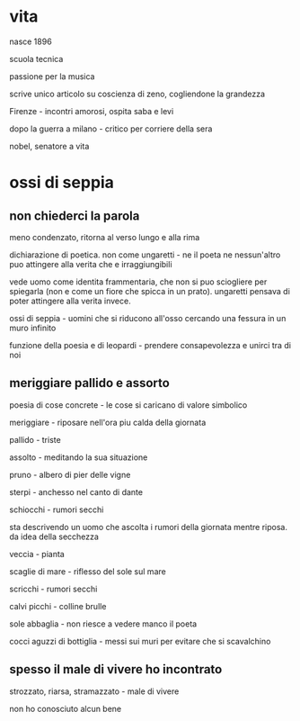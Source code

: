 # vita

nasce 1896

scuola tecnica

passione per la musica

scrive unico articolo su coscienza di zeno, cogliendone la grandezza

Firenze - incontri amorosi, ospita saba e levi

dopo la guerra a milano - critico per corriere della sera

nobel, senatore a vita

# ossi di seppia

## non chiederci la parola

meno condenzato, ritorna al verso lungo e alla rima

dichiarazione di poetica. non come ungaretti - ne il poeta ne nessun'altro puo attingere alla verita che e irraggiungibili

vede uomo come identita frammentaria, che non si puo sciogliere per spiegarla (non e come un fiore che spicca in un prato). ungaretti pensava di poter attingere alla verita invece.

ossi di seppia - uomini che si riducono all'osso cercando una fessura in un muro infinito

funzione della poesia e di leopardi - prendere consapevolezza e unirci tra di noi

## meriggiare pallido e assorto

poesia di cose concrete - le cose si caricano di valore simbolico

meriggiare - riposare nell'ora piu calda della giornata

pallido - triste

assolto -  meditando la sua situazione

pruno - albero di pier delle vigne

sterpi - anchesso nel canto di dante

schiocchi - rumori secchi

sta descrivendo un uomo che ascolta i rumori della giornata mentre riposa. da idea della secchezza

veccia - pianta

scaglie di mare - riflesso del sole sul mare

scricchi - rumori secchi

calvi picchi - colline brulle

sole abbaglia - non riesce a vedere manco il poeta

cocci aguzzi di bottiglia - messi sui muri per evitare che si scavalchino

## spesso il male di vivere ho incontrato

strozzato, riarsa, stramazzato - male di vivere

non ho conosciuto alcun bene
